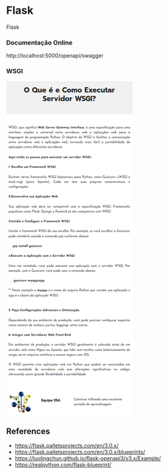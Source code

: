 # Flask

Flask

### Documentação Online

http://localhost:5000/openapi/swagger

### WSGI

![](assets/imgs/wsgi.png)

## References

- https://flask.palletsprojects.com/en/3.0.x/
- https://flask.palletsprojects.com/en/3.0.x/blueprints/
- https://luolingchun.github.io/flask-openapi3/v3.x/Example/
- https://realpython.com/flask-blueprint/